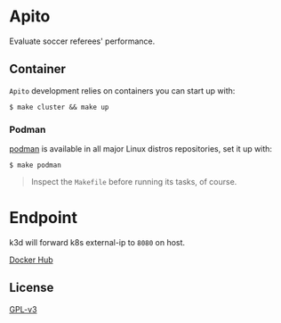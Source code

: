 # Apito

Evaluate soccer referees' performance.

## Container

`Apito` development relies on containers you can start up with:

    $ make cluster && make up

### Podman

[podman](podman.io) is available in all major Linux distros repositories, set it up with:

    $ make podman

> Inspect the `Makefile` before running its tasks, of course.

# Endpoint

k3d will forward k8s external-ip to `8080` on host.

[Docker Hub](https://hub.docker.com/r/easbarbosa/apito)

## License

[GPL-v3](https://www.gnu.org/licenses/gpl-3.0.en.html)
